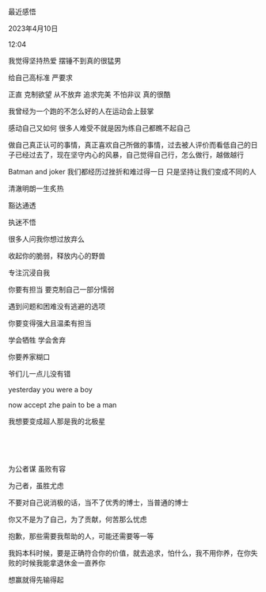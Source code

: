 最近感悟

2023年4月10日

12:04

我觉得坚持热爱 摆锤不到真的很猛男

给自己高标准 严要求

正直 克制欲望 从不放弃 追求完美 不怕非议 真的很酷

我曾经为一个跑的不怎么好的人在运动会上鼓掌

感动自己又如何 很多人难受不就是因为练自己都瞧不起自己

做自己真正认可的事情，真正喜欢自己所做的事情，过去被人评价而看低自己的日子已经过去了，现在坚守内心的风暴，自己觉得自己行，怎么做行，越做越行

Batman and joker 我们都经历过挫折和难过得一日 只是坚持让我们变成不同的人

清澈明朗一生炙热

豁达通透

执迷不悟

很多人问我你想过放弃么

收起你的脆弱，释放内心的野兽

专注沉浸自我

你要有担当 要克制自己一部分懦弱

遇到问题和困难没有逃避的选项

你要变得强大且温柔有担当

学会牺牲 学会舍弃

你要养家糊口

爷们儿一点儿没有错

yesterday you were a boy

now accept zhe pain to be a man

我想要变成超人那是我的北极星

 

 

为公者谋 虽败有容

为己者，虽胜尤虑

不要对自己说消极的话，当不了优秀的博士，当普通的博士

你又不是为了自己，为了贡献，何苦那么忧虑

抱歉，那些需要我帮助的人，可能还需要等一等

我妈本科时候，要是正确符合你的价值，就去追求，怕什么，我不用你养，在你失败的时候我能拿退休金一直养你

想赢就得先输得起

 
